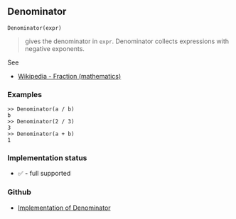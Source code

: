 ## Denominator

```
Denominator(expr)
```

> gives the denominator in `expr`. Denominator collects expressions with negative exponents.

See
* [Wikipedia - Fraction (mathematics)](https://en.wikipedia.org/wiki/Fraction_(mathematics))

### Examples

```
>> Denominator(a / b)
b
>> Denominator(2 / 3)
3
>> Denominator(a + b)
1
```






### Implementation status

* &#x2705; - full supported

### Github

* [Implementation of Denominator](https://github.com/axkr/symja_android_library/blob/master/symja_android_library/matheclipse-core/src/main/java/org/matheclipse/core/builtin/Algebra.java#L1157) 

